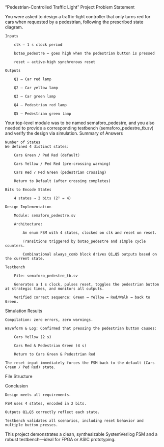 “Pedestrian-Controlled Traffic Light” Project
Problem Statement

You were asked to design a traffic-light controller that only turns red for cars when requested by a pedestrian, following the prescribed state diagram.

    Inputs

        clk – 1 s clock period

        botao_pedestre – goes high when the pedestrian button is pressed

        reset – active-high synchronous reset

    Outputs

        Q1 – Car red lamp

        Q2 – Car yellow lamp

        Q3 – Car green lamp

        Q4 – Pedestrian red lamp

        Q5 – Pedestrian green lamp

Your top-level module was to be named semaforo_pedestre, and you also needed to provide a corresponding testbench (semaforo_pedestre_tb.sv) and verify the design via simulation.
Summary of Answers

    Number of States
    We defined 4 distinct states:

        Cars Green / Ped Red (default)

        Cars Yellow / Ped Red (pre-crossing warning)

        Cars Red / Ped Green (pedestrian crossing)

        Return to Default (after crossing completes)

    Bits to Encode States

        4 states ⇒ 2 bits (2² = 4)

    Design Implementation

        Module: semaforo_pedestre.sv

        Architecture:

            An enum FSM with 4 states, clocked on clk and reset on reset.

            Transitions triggered by botao_pedestre and simple cycle counters.

            Combinational always_comb block drives Q1…Q5 outputs based on the current state.

    Testbench

        File: semaforo_pedestre_tb.sv

        Generates a 1 s clock, pulses reset, toggles the pedestrian button at strategic times, and monitors all outputs.

        Verified correct sequence: Green → Yellow → Red/Walk → back to Green.

Simulation Results

    Compilation: zero errors, zero warnings.

    Waveform & Log: Confirmed that pressing the pedestrian button causes:

        Cars Yellow (2 s)

        Cars Red & Pedestrian Green (4 s)

        Return to Cars Green & Pedestrian Red

    The reset input immediately forces the FSM back to the default (Cars Green / Ped Red) state.

File Structure

Conclusion

    Design meets all requirements.

    FSM uses 4 states, encoded in 2 bits.

    Outputs Q1…Q5 correctly reflect each state.

    Testbench validates all scenarios, including reset behavior and multiple button presses.

This project demonstrates a clean, synthesizable SystemVerilog FSM and a robust testbench—ideal for FPGA or ASIC prototyping.

